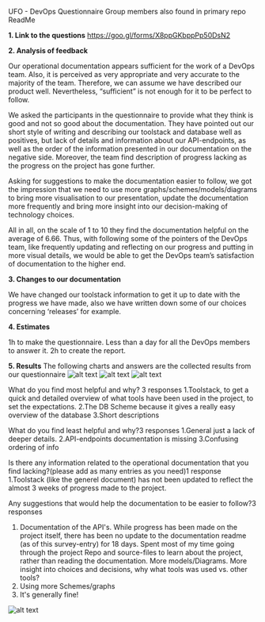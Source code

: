UFO - DevOps Questionnaire
Group members also found in primary repo ReadMe

**1. Link to the questions** 
https://goo.gl/forms/X8ppGKbppPp50DsN2


**2. Analysis of feedback**

Our operational documentation appears sufficient for the work of a DevOps team. Also, it is perceived as very appropriate and very accurate to the majority of the team. Therefore, we can assume we have described our product well. Nevertheless, “sufficient” is not enough for it to be perfect to follow.

We asked the participants in the questionnaire to provide what they think is good and not so good about the documentation. They have pointed out our short style of writing and describing our toolstack and database well as positives, but lack of details and information about our API-endpoints, as well as the order of the information presented in our documentation on the negative side. Moreover, the team find description of progress lacking as the progress on the project has gone further.

Asking for suggestions to make the documentation easier to follow, we got the impression that we need to use more graphs/schemes/models/diagrams to bring more visualisation to our presentation, update the documentation more frequently and bring more insight into our decision-making of technology choices.

All in all, on the scale of 1 to 10 they find the documentation helpful on the average of 6.66. Thus, with following some of the pointers of the DevOps team, like frequently updating and reflecting on our progress and putting in more visual details, we would be able to get the DevOps team’s satisfaction of documentation to the higher end.


**3. Changes to our documentation**

We have changed our toolstack information to get it up to date with the progress we have made, also we have written down some of our choices concerning ‘releases’ for example.

**4. Estimates**

1h to make the questionnaire.
Less than a day for all the DevOps members to answer it.
2h to create the report.


**5. Results**
The following charts and answers are the collected results from our questionnaire
![alt text](https://github.com/DarkSideMatters/UFO/blob/master/chart1.png)
![alt text](https://github.com/DarkSideMatters/UFO/blob/master/chart2.png)
![alt text](https://github.com/DarkSideMatters/UFO/blob/master/chart3.png)

What do you find most helpful and why? 3 responses
1.Toolstack, to get a quick and detailed overview of what tools have been used in the project, to set the expectations.
2.The DB Scheme because it gives a really easy overview of the database
3.Short descriptions

What do you find least helpful and why?3 responses
1.General just a lack of deeper details.
2.API-endpoints documentation is missing
3.Confusing ordering of info

Is there any information related to the operational documentation that you find lacking?(please add as many entries as you need)1 response
1.Toolstack (like the generel document) has not been updated to reflect the almost 3 weeks of progress made to the project.

Any suggestions that would help the documentation to be easier to follow?3 responses
1. Documentation of the API's.
While progress has been made on the project itself, there has been no update to the documentation readme (as of this survey-entry) for 18 days.
Spent most of my time going through the project Repo and source-files to learn about the project, rather than reading the documentation.
More models/Diagrams.
More insight into choices and decisions, why what tools was used vs. other tools?
2. Using more Schemes/graphs
3. It's generally fine!

![alt text](https://github.com/DarkSideMatters/UFO/blob/master/chart4.png)



